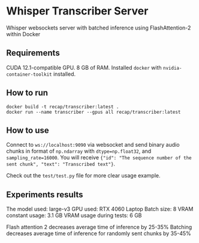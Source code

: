 # Whisper Transcriber Server
Whisper websockets server with batched inference using FlashAttention-2 within Docker

## Requirements
CUDA 12.1-compatible GPU.
8 GB of RAM.
Installed `docker` with `nvidia-container-toolkit` installed.

## How to run
```shell
docker build -t recap/transcriber:latest .
docker run --name transcriber --gpus all recap/transcriber:latest
```

## How to use
Connect to `ws://localhost:9090` via websocket and send binary audio chunks
in format of `np.ndarray` with `dtype=np.float32`, and `sampling_rate=16000`.
You will receive `{"id": "The sequence number of the sent chunk", "text": "Transcribed text"}`.

Check out the `test/test.py` file for more clear usage example.

## Experiments results
The model used: large-v3
GPU used: RTX 4060 Laptop
Batch size: 8
VRAM constant usage: 3.1 GB
VRAM usage during tests: 6 GB

Flash attention 2 decreases average time of inference by 25-35%
Batching decreases average time of inference for randomly sent chunks by 35-45%